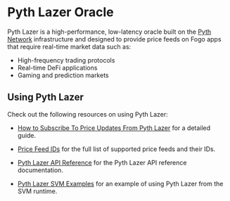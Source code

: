 # Pyth Lazer Oracle

Pyth Lazer is a high-performance, low-latency oracle built on the [Pyth Network](https://pyth.network/) infrastructure and designed to provide price feeds on Fogo apps that require real-time market data such as:

- High-frequency trading protocols
- Real-time DeFi applications
- Gaming and prediction markets

## Using Pyth Lazer

Check out the following resources on using Pyth Lazer:

- [How to Subscribe To Price Updates From Pyth Lazer](https://docs.pyth.network/lazer/subscribe-price-updates) for a detailed guide.

- [Price Feed IDs](https://docs.pyth.network/lazer/price-feed-ids) for the full list of supported price feeds and their IDs.

- [Pyth Lazer API Reference](https://pyth-lazer.dourolabs.app/docs) for the Pyth Lazer API reference documentation.

- [Pyth Lazer SVM Examples](https://github.com/pyth-network/pyth-examples/tree/main/lazer/solana) for an example of using Pyth Lazer from the SVM runtime.
